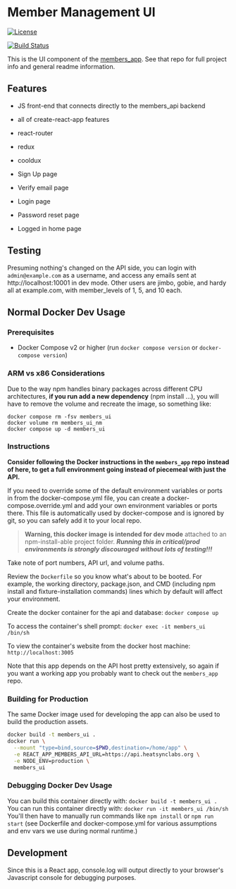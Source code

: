 # Member Management UI

[![License](https://img.shields.io/badge/License-Apache%202.0-blue.svg)](https://opensource.org/licenses/Apache-2.0)

[![Build Status](https://travis-ci.com/heatsynclabs/members_ui.svg?branch=master)](https://travis-ci.com/heatsynclabs/members_ui)

This is the UI component of the [members_app](https://github.com/heatsynclabs/members_app). See that repo for full project info and general readme information.

## Features

* JS front-end that connects directly to the members_api backend
* all of create-react-app features
* react-router
* redux
* cooldux

* Sign Up page
* Verify email page
* Login page
* Password reset page
* Logged in home page

## Testing

Presuming nothing's changed on the API side, you can login with `admin@example.com` as a username, and access any emails sent at http://localhost:10001 in dev mode. Other users are jimbo, gobie, and hardy all at example.com, with member_levels of 1, 5, and 10 each.

## Normal Docker Dev Usage

### Prerequisites

- Docker Compose v2 or higher (run `docker compose version` or `docker-compose version`)

### ARM vs x86 Considerations

Due to the way npm handles binary packages across different CPU architectures, **if you run add a new dependency** (npm install ...), you will have to remove the volume and recreate the image, so something like:

```
docker compose rm -fsv members_ui
docker volume rm members_ui_nm
docker compose up -d members_ui
```

### Instructions

**Consider following the Docker instructions in the `members_app` repo instead of here, to get a full environment going instead of piecemeal with just the API.**

If you need to override some of the default environment variables or ports in from the docker-compose.yml file, you can create a docker-compose.override.yml and add your own environment variables or ports there. This file is automatically used by docker-compose and is ignored by git, so you can safely add it to your local repo.

  > **Warning, this docker image is intended for dev mode** attached to an npm-install-able project folder. ***Running this in critical/prod environments is strongly discouraged without lots of testing!!!***

Take note of port numbers, API url, and volume paths.

Review the `Dockerfile` so you know what's about to be booted. For example, the working directory, package.json, and CMD (including npm install and fixture-installation commands) lines which by default will affect your environment.

Create the docker container for the api and database:
`docker compose up`

To access the container's shell prompt:
`docker exec -it members_ui /bin/sh`

To view the container's website from the docker host machine: `http://localhost:3005`

Note that this app depends on the API host pretty extensively, so again if you want a working app you probably want to check out the `members_app` repo.

### Building for Production

The same Docker image used for developing the app can also be used to build the production assets.

```bash
docker build -t members_ui .
docker run \
  --mount "type=bind,source=$PWD,destination=/home/app" \
  -e REACT_APP_MEMBERS_API_URL=https://api.heatsynclabs.org \
  -e NODE_ENV=production \
  members_ui
```

### Debugging Docker Dev Usage

You can build this container directly with: `docker build -t members_ui .`
You can run this container directly with: `docker run -it members_ui /bin/sh`
You'll then have to manually run commands like `npm install` or `npm run start` (see Dockerfile and docker-compose.yml for various assumptions and env vars we use during normal runtime.)

## Development

Since this is a React app, console.log will output directly to your browser's Javascript console for debugging purposes.

